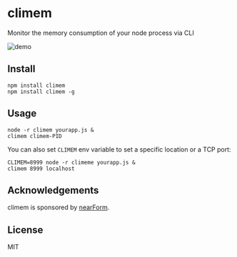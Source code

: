 # climem

Monitor the memory consumption of your node process via CLI

![demo](https://raw.githubusercontent.com/mcollina/climem/master/demo.gif)

## Install

```
npm install climem
npm install climem -g
```

## Usage

```
node -r climem yourapp.js &
climem climem-PID
```

You can also set `CLIMEM` env variable to set a specific location or a
TCP port:

```
CLIMEM=8999 node -r climeme yourapp.js &
climem 8999 localhost
```

## Acknowledgements

climem is sponsored by [nearForm](http://nearform.com).

## License

MIT

